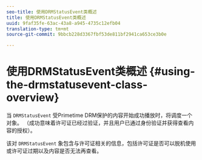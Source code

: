 ```yaml
---
seo-title: 使用DRMStatusEvent类概述
title: 使用DRMStatusEvent类概述
uuid: 9faf35fe-63ac-43a8-a945-4735c12efb04
translation-type: tm+mt
source-git-commit: 9bbcb228d3367fbf53de811bf2941ca653ce3b0e

---
```



# 使用DRMStatusEvent类概述 {#using-the-drmstatusevent-class-overview}

当 `DRMStatusEvent` 受Primetime DRM保护的内容开始成功播放时，将调度一个对象。 （成功意味着许可证已经过验证，并且用户已通过身份验证并获得查看内容的授权）。

该对 `DRMStatusEvent` 象包含与许可证相关的信息，包括许可证是否可以脱机使用或许可证过期以及内容是否无法再查看。
